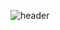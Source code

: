 ![header](https://capsule-render.vercel.app/api?type=waving&color=auto&height=300&text=I'm%GyuYeong!&fontSize=100&fontColor=d6ace6)
